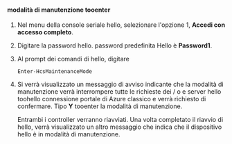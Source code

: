 <!--author=SharS last changed: 12/01/15-->

#### <a name="tooenter-maintenance-mode"></a>modalità di manutenzione tooenter
1. Nel menu della console seriale hello, selezionare l'opzione 1, **Accedi con accesso completo**.
2. Digitare la password hello. password predefinita Hello è **Password1**.
3. Al prompt dei comandi di hello, digitare
   
     `Enter-HcsMaintenanceMode`
4. Si verrà visualizzato un messaggio di avviso indicante che la modalità di manutenzione verrà interrompere tutte le richieste dei / o e server hello toohello connessione portale di Azure classico e verrà richiesto di confermare. Tipo **Y** tooenter la modalità di manutenzione.
   
    Entrambi i controller verranno riavviati. Una volta completato il riavvio di hello, verrà visualizzato un altro messaggio che indica che il dispositivo hello è in modalità di manutenzione.


